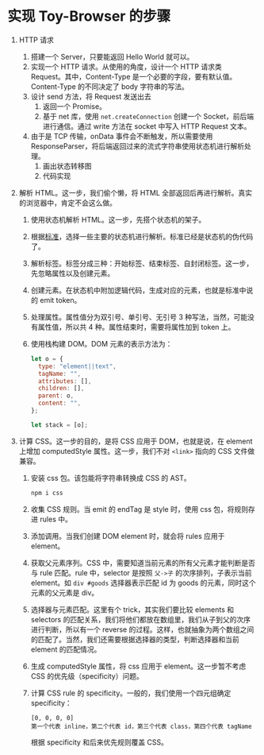 # 实现 Toy-Browser 的步骤

1. HTTP 请求
   1. 搭建一个 Server，只要能返回 Hello World 就可以。
   2. 实现一个 HTTP 请求。从使用的角度，设计一个 HTTP 请求类 Request。其中，Content-Type 是一个必要的字段，要有默认值。 Content-Type 的不同决定了 body 字符串的写法。
   3. 设计 send 方法，将 Request 发送出去
      1. 返回一个 Promise。
      2. 基于 net 库，使用 `net.createConnection` 创建一个 Socket，前后端进行通信。通过 write 方法在 socket 中写入 HTTP Request 文本。
   4. 由于是 TCP 传输，onData 事件会不断触发，所以需要使用 ResponseParser，将后端返回过来的流式字符串使用状态机进行解析处理。
      1. 画出状态转移图
      2. 代码实现
2. 解析 HTML。这一步，我们偷个懒，将 HTML 全部返回后再进行解析。真实的浏览器中，肯定不会这么做。

   1. 使用状态机解析 HTML。这一步，先搭个状态机的架子。
   2. 根据[标准](https://html.spec.whatwg.org/multipage/parsing.html#tokenization)，选择一些主要的状态机进行解析。标准已经是状态机的伪代码了。
   3. 解析标签。标签分成三种：开始标签、结束标签、自封闭标签。这一步，先忽略属性以及创建元素。
   4. 创建元素。在状态机中附加逻辑代码，生成对应的元素，也就是标准中说的 emit token。
   5. 处理属性。属性值分为双引号、单引号、无引号 3 种写法，当然，可能没有属性值，所以共 4 种。属性结束时，需要将属性加到 token 上。
   6. 使用栈构建 DOM。DOM 元素的表示方法为：

      ```javascript
      let o = {
        type: "element||text",
        tagName: "",
        attributes: [],
        children: [],
        parent: o,
        content: "",
      };

      let stack = [o];
      ```

3. 计算 CSS。这一步的目的，是将 CSS 应用于 DOM，也就是说，在 element 上增加 computedStyle 属性。这一步，我们不对 `<link>` 指向的 CSS 文件做兼容。

   1. 安装 css 包。该包能将字符串转换成 CSS 的 AST。

      ```bash
      npm i css
      ```

   2. 收集 CSS 规则。当 emit 的 endTag 是 style 时，使用 css 包，将规则存进 rules 中。
   3. 添加调用。当我们创建 DOM element 时，就会将 rules 应用于 element。
   4. 获取父元素序列。CSS 中，需要知道当前元素的所有父元素才能判断是否与 rule 匹配。rule 中，selector 是按照 `父->子` 的次序排列，子表示当前 element。如 `div #goods` 选择器表示匹配 id 为 goods 的元素，同时这个元素的父元素是 div。
   5. 选择器与元素匹配。这里有个 trick，其实我们要比较 elements 和 selectors 的匹配关系，我们将他们都放在数组里，我们从子到父的次序进行判断，所以有一个 reverse 的过程。这样，也就抽象为两个数组之间的匹配了。当然，我们还需要根据选择器的类型，判断选择器和当前 element 的匹配情况。
   6. 生成 computedStyle 属性，将 css 应用于 element。这一步暂不考虑 CSS 的优先级（specificity）问题。
   7. 计算 CSS rule 的 specificity。一般的，我们使用一个四元组确定 specificity：

      ```text
      [0, 0, 0, 0]
      第一个代表 inline，第二个代表 id，第三个代表 class，第四个代表 tagName
      ```

      根据 specificity 和后来优先规则覆盖 CSS。
